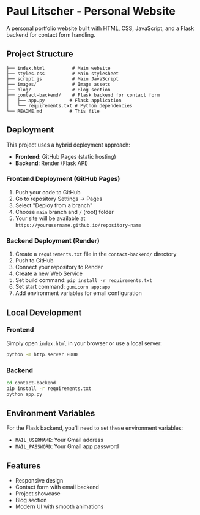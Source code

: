 # Paul Litscher - Personal Website

A personal portfolio website built with HTML, CSS, JavaScript, and a Flask backend for contact form handling.

## Project Structure

```
├── index.html          # Main website
├── styles.css          # Main stylesheet
├── script.js           # Main JavaScript
├── images/             # Image assets
├── blog/               # Blog section
├── contact-backend/    # Flask backend for contact form
│   ├── app.py         # Flask application
│   └── requirements.txt # Python dependencies
└── README.md          # This file
```

## Deployment

This project uses a hybrid deployment approach:
- **Frontend**: GitHub Pages (static hosting)
- **Backend**: Render (Flask API)

### Frontend Deployment (GitHub Pages)

1. Push your code to GitHub
2. Go to repository Settings → Pages
3. Select "Deploy from a branch"
4. Choose `main` branch and `/` (root) folder
5. Your site will be available at `https://yourusername.github.io/repository-name`

### Backend Deployment (Render)

1. Create a `requirements.txt` file in the `contact-backend/` directory
2. Push to GitHub
3. Connect your repository to Render
4. Create a new Web Service
5. Set build command: `pip install -r requirements.txt`
6. Set start command: `gunicorn app:app`
7. Add environment variables for email configuration

## Local Development

### Frontend
Simply open `index.html` in your browser or use a local server:
```bash
python -m http.server 8000
```

### Backend
```bash
cd contact-backend
pip install -r requirements.txt
python app.py
```

## Environment Variables

For the Flask backend, you'll need to set these environment variables:
- `MAIL_USERNAME`: Your Gmail address
- `MAIL_PASSWORD`: Your Gmail app password

## Features

- Responsive design
- Contact form with email backend
- Project showcase
- Blog section
- Modern UI with smooth animations